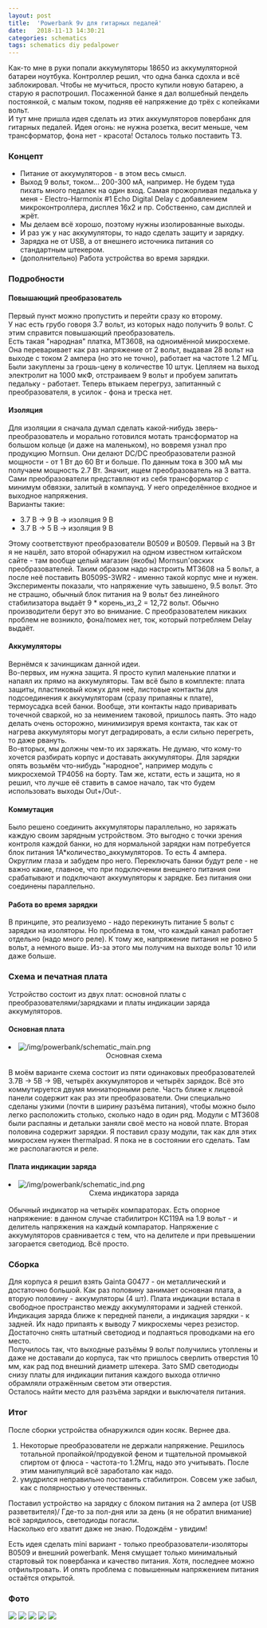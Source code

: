 ```yaml
---
layout: post
title:  'Powerbank 9v для гитарных педалей'
date:   2018-11-13 14:30:21
categories: schematics
tags: schematics diy pedalpower
---
```

<div class="modal fade" id="myModal" tabindex="-1" role="dialog" aria-labelledby="myModalLabel" aria-hidden="true">
      <div class="modal-dialog">
        <div class="modal-content">
		<center>
          <div class="modal-body">               
          </div>
		</center>
        </div><!-- /.modal-content -->
      </div><!-- /.modal-dialog -->
    </div><!-- /.modal -->

<div class="thumbnails">
</div>

Как-то мне в руки попали аккумуляторы 18650 из аккумуляторной батареи ноутбука. Контроллер решил, что одна банка сдохла и всё заблокировал. Чтобы не мучиться, просто купили новую батарею, а старую я распотрошил. Посаженной банке я дал волшебный пендель постоянкой, с малым током, подняв её напряжение до трёх с копейками вольт.  
И тут мне пришла идея сделать из этих аккумуляторов повербанк для гитарных педалей. Идея огонь: не нужна розетка, весит меньше, чем трансформатор, фона нет - красота! Осталось только поставить ТЗ.  

### Концепт

* Питание от аккумуляторов - в этом весь смысл.  
* Выход 9 вольт, током... 200-300 мА, например. Не будем туда пихать много педалек на один вход. Самая прожорливая педалька у меня - Electro-Harmonix #1 Echo Digital Delay с добавлением микроконтроллера, дисплея 16x2 и пр. Собственно, сам дисплей и жрёт.  
* Мы делаем всё хорошо, поэтому нужны изолированные выходы.  
* И раз уж у нас аккумуляторы, то надо сделать защиту и зарядку.  
* Зарядка не от USB, а от внешнего источника питания со стандартным штекером.  
* (дополнительно) Работа устройства во время зарядки.  

### Подробности

#### Повышающий преобразователь
Первый пункт можно пропустить и перейти сразу ко второму.  
У нас есть грубо говоря 3.7 вольт, из которых надо получить 9 вольт. С этим справится повышающий преобразователь.  
Есть такая "народная" платка, MT3608, на одноимённой микросхеме. Она переваривает как раз напряжение от 2 вольт, выдавая 28 вольт на выходе с током 2 ампера (но это не точно), работает на частоте 1.2 МГц.  
Были закуплены за грошь-цену в количестве 10 штук. Цепляем на выход электролит на 1000 мкФ, отстраиваем 9 вольт и пробуем запитать педальку - работает. Теперь втыкаем перегруз, запитанный с преобразователя, в усилок - фона и треска нет.  

#### Изоляция
Для изоляции я сначала думал сделать какой-нибудь зверь-преобразователь и морально готовился мотать трансформатор на большом кольце (и даже на маленьком), но вовремя узнал про продукцию Mornsun. Они делают DC/DC преобразователи разной мощности - от 1 Вт до 60 Вт и больше. По данным тока в 300 мА мы получаем мощность 2.7 Вт. Значит, ищем преобразователь на 3 ватта. Сами преобразователи представляют из себя трансформатор с минимум обвязки, залитый в компаунд. У него определённое входное и выходное напряжения.  
Варианты такие:  
* 3.7 В -> 9 В -> изоляция 9 В  
* 3.7 В -> 5 В -> изоляция 9 В  

Этому соответствуют преобразователи B0509 и B0509. Первый на 3 Вт я не нашёл, зато второй обнаружил на одном известном китайском сайте - там вообще целый магазин (якобы) Mornsun'овских преобразователей. Таким образом надо настроить MT3608 на 5 вольт, а после неё поставить B0509S-3WR2 - именно такой корпус мне и нужен. Эксперименты показали, что напряжение чуть завышено, 9.5 вольт. Это не страшно, обычный блок питания на 9 вольт без линейного стабилизатора выдаёт 9 * корень_из_2 = 12,72 вольт. Обычно производители берут это во внимание. С преобразователем никаких проблем не возникло, фона/помех нет, ток, который потребляем Delay выдаёт.  

#### Аккумуляторы
Вернёмся к зачинщикам данной идеи.  
Во-первых, им нужна защита. Я просто купил маленькие платки и напаял их прямо на аккумуляторы. Там всё было в комплекте: плата защиты, пластиковый кожух для неё, листовые контакты для подсоединения к аккумуляторам (сразу припаяны к плате), термоусадка всей банки. Вообще, эти контакты надо приваривать точечной сваркой, но за неимением таковой, пришлось паять. Это надо делать очень осторожно, минимизируя время контакта, так как от нагрева аккумуляторы могут деградировать, а если сильно перегреть, то даже рвануть.  
Во-вторых, мы должны чем-то их заряжать. Не думаю, что кому-то хочется разбирать корпус и доставать аккумуляторы. Для зарядки опять возьмём что-нибудь "народное", например модуль с микросхемой TP4056 на борту. Там же, кстати, есть и защита, но я решил, что лучше её ставить в самое начало, так что будем использовать выходы Out+/Out-.  

#### Коммутация
Было решено соединить аккумуляторы параллельно, но заряжать каждую своим зарядным устройством. Это выгодно с точки зрения контроля каждой банки, но для нормальной зарядки нам потребуется блок питания 1А*количество_аккумуляторов. То есть 4 ампера. Округлим глаза и забудем про него. Переключать банки будут реле - не важно какие, главное, что при подключении внешнего питания они срабатывают и подключают аккумуляторы к зарядке. Без питания они соединены параллельно.  

#### Работа во время зарядки
В принципе, это реализуемо - надо перекинуть питание 5 вольт с зарядки на изоляторы. Но проблема в том, что каждый канал работает отдельно (надо много реле). К тому же, напряжение питания не ровно 5 вольт, а немного выше. Из-за этого мы получим на выходе вольт 10 или даже больше. 

### Схема и печатная плата

Устройство состоит из двух плат: основной платы с преобразователями/зарядками и платы индикации заряда аккумуляторов.  

#### Основная плата
<div class="thumbnails">
	<li class="tmb">
	<span class="thumbnail" role="button" tabindex="0" style="cursor: pointer;">
      <img src="/img/powerbank/schematic_main_preview.png" alt="/img/powerbank/schematic_main.png" class="img-thumbnail"><br>
	  <center>Основная схема</center>
	</span>
   	</li>
</div>
<br>
В моём варианте схема состоит из пяти одинаковых преобразователей 3.7В -> 5В -> 9В, четырёх аккумуляторов и четырёх зарядок. Всё это коммутируется двумя миниатюрными реле.  
Часть ближе к лицевой панели содержит как раз эти преобразователи. Они специально сделаны узкими (почти в ширину разъёма питания), чтобы можно было легко расположить столько, сколько надо в один ряд. Модули с MT3608 были распаяны и детальки заняли своё место на новой плате.  
Вторая половина содержит зарядки. Я поставил сразу модули, так как для этих микросхем нужен thermalpad. Я пока не в состоянии его сделать. Там же располагаются и реле.  

#### Плата индикации заряда
<div class="thumbnails">
	<li class="tmb">
	<span class="thumbnail" role="button" tabindex="0" style="cursor: pointer;">
      <img src="/img/powerbank/schematic_ind_preview.png" alt="/img/powerbank/schematic_ind.png" class="img-thumbnail"><br>
	  <center>Схема индикатора заряда</center>
	</span>
   	</li>
</div>
<br>
Обычный индикатор на четырёх компараторах. Есть опорное напряжение: в данном случае стабилитрон КС119А на 1.9 вольт - и делитель напряжения на каждый компаратор. Напряжение с аккумуляторов сравнивается с тем, что на делителе и при превышении загорается светодиод. Всё просто.  

### Сборка
Для корпуса я решил взять Gainta G0477 - он металлический и достаточно большой. Как раз половину занимает основная плата, а вторую половину - аккумуляторы (4 шт). Плата индикации встала в свободное пространство между аккумуляторами и задней стенкой.  
Индикация заряда ближе к передней панели, а индикация зарядки - к задней. Их надо припаять к выводу 7 микросхемы через резистор. Достаточно снять штатный светодиод и подпаяться проводками на его место.  
Получилось так, что выходные разъёмы 9 вольт получились утоплены и даже не доставали до корпуса, так что пришлось сверлить отверстия 10 мм, как рад под внешний диаметр штекера. Зато SMD светодиоды снизу платы для индикации питания каждого выхода отлично обрамляли отражённым светом эти отверстия.  
Осталось найти место для разъёма зарядки и выключателя питания.  

### Итог

После сборки устройства обнаружился один косяк. Вернее два.  
1) Некоторые преобразователи не держали напряжение. Решилось тотальной пропайкой/продувкой феном и тщательной промывкой спиртом от флюса - частота-то 1.2Мгц, надо это учитывать. После этим манипуляций всё заработало как надо.  
2) умудрился неправильно поставить стабилитрон. Совсем уже забыл, как с полярностью у отечественных.  

Поставил устройство на зарядку с блоком питания на 2 ампера (от USB разветвителя)/ Где-то за пол-дня или за день (я не обратил внимание) всё зарядилось, светодиоды погасли.  
Насколько его хватит даже не знаю. Подождём - увидим!  

Есть идея сделать mini вариант - только преобразователи-изоляторы B0509 и внешний powerbank. Меня смущает только минимальный стартовый ток повербанка и качество питания. Хотя, последнее можно отфильтровать. И опять проблема с повышенным напряжением питания остаётся открытой.  

### Фото

<div class="fotorama"
	data-nav="thumbs"
	data-allowfullscreen="true"
	data-keyboard="true"
	data-swipe="true"
	data-width="50%"
	data-maxwidth="1280"
    data-maxheight="100%">
	<a href="/img/powerbank/IMG_20181014_234754_414.jpg" data-caption="Плата сверху"><img src="/img/powerbank/IMG_20181014_234754_414_preview.jpg"></a>
	<a href="/img/powerbank/IMG_20181014_234754_418.jpg" data-caption="Плата снизу"><img src="/img/powerbank/IMG_20181014_234754_418_preview.jpg"></a>
	<a href="/img/powerbank/DSC_0005.JPG" data-caption="Внутренности"><img src="/img/powerbank/DSC_0005_preview.JPG"></a>
	<a href="/img/powerbank/DSC_0007.JPG" data-caption="Работает"><img src="/img/powerbank/DSC_0007_preview.JPG"></a>
	<a href="/img/powerbank/DSC_0008.JPG" data-caption="Заряжается"><img src="/img/powerbank/DSC_0008_preview.JPG"></a>
</div>